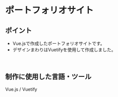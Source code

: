 # ポートフォリオサイト

## ポイント
- Vue.jsで作成したポートフォリオサイトです。
- デザインまわりはVuetifyを使用して作成しました。

<br>

## 制作に使用した言語・ツール
Vue.js / Vuetify
<br>
<br>